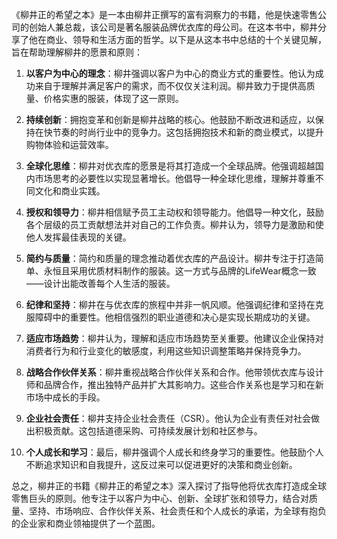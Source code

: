 《柳井正的希望之本》是一本由柳井正撰写的富有洞察力的书籍，他是快速零售公司的创始人兼总裁，该公司是著名服装品牌优衣库的母公司。在这本书中，柳井分享了他在商业、领导和生活方面的哲学。以下是从这本书中总结的十个关键见解，旨在帮助理解柳井的愿景和原则：

1. **以客户为中心的理念**：柳井强调以客户为中心的商业方式的重要性。他认为成功来自于理解并满足客户的需求，而不仅仅关注利润。柳井致力于提供高质量、价格实惠的服装，体现了这一原则。

2. **持续创新**：拥抱变革和创新是柳井战略的核心。他鼓励不断改进和适应，以保持在快节奏的时尚行业中的竞争力。这包括拥抱技术和新的商业模式，以提升购物体验和运营效率。

3. **全球化思维**：柳井对优衣库的愿景是将其打造成一个全球品牌。他强调超越国内市场思考的必要性以实现显著增长。他倡导一种全球化思维，理解并尊重不同文化和商业实践。

4. **授权和领导力**：柳井相信赋予员工主动权和领导能力。他倡导一种文化，鼓励各个层级的员工贡献想法并对自己的工作负责。柳井认为，领导力是激励和使他人发挥最佳表现的关键。

5. **简约与质量**：简约和质量的理念推动着优衣库的产品设计。柳井专注于打造简单、永恒且采用优质材料制作的服装。这一方式与品牌的LifeWear概念一致——设计出能改善每个人生活的服装。

6. **纪律和坚持**：柳井在与优衣库的旅程中并非一帆风顺。他强调纪律和坚持在克服障碍中的重要性。他相信强烈的职业道德和决心是实现长期成功的关键。

7. **适应市场趋势**：柳井认为，理解和适应市场趋势至关重要。他建议企业保持对消费者行为和行业变化的敏感度，利用这些知识调整策略并保持竞争力。

8. **战略合作伙伴关系**：柳井重视战略合作伙伴关系和合作。他带领优衣库与设计师和品牌合作，推出独特产品并扩大其影响力。这些合作关系也是学习和在新市场中成长的手段。

9. **企业社会责任**：柳井支持企业社会责任（CSR）。他认为企业有责任对社会做出积极贡献。这包括道德采购、可持续发展计划和社区参与。

10. **个人成长和学习**：最后，柳井强调个人成长和终身学习的重要性。他鼓励个人不断追求知识和自我提升，这反过来可以促进更好的决策和商业创新。

总之，柳井正的书籍《柳井正的希望之本》深入探讨了指导他将优衣库打造成全球零售巨头的原则。他专注于以客户为中心、创新、全球扩张和领导力，结合对质量、坚持、市场响应、合作伙伴关系、社会责任和个人成长的承诺，为全球有抱负的企业家和商业领袖提供了一个蓝图。